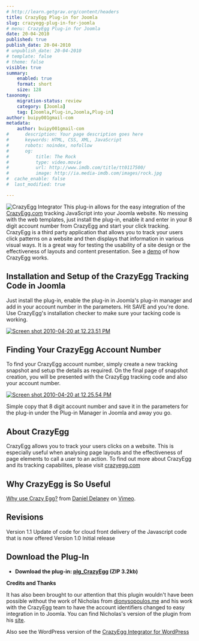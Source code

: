 ```yaml
---
# http://learn.getgrav.org/content/headers
title: CrazyEgg Plug-in for Joomla
slug: crazyegg-plug-in-for-joomla
# menu: CrazyEgg Plug-in for Joomla
date: 20-04-2010
published: true
publish_date: 20-04-2010
# unpublish_date: 20-04-2010
# template: false
# theme: false
visible: true
summary:
    enabled: true
    format: short
    size: 128
taxonomy:
    migration-status: review
    category: [Joomla]
    tag: [Joomla,Plug-in,Joomla,Plug-in]
author: buipy001gmail-com
metadata:
    author: buipy001gmail-com
#      description: Your page description goes here
#      keywords: HTML, CSS, XML, JavaScript
#      robots: noindex, nofollow
#      og:
#          title: The Rock
#          type: video.movie
#          url: http://www.imdb.com/title/tt0117500/
#          image: http://ia.media-imdb.com/images/rock.jpg
#  cache_enable: false
#  last_modified: true

---
```


![CrazyEgg Integrator](/images/blog/2010/04/crazyEgg-150x150.png "crazyEgg") This plug-in allows for the easy integration of the [CrazyEgg.com](http://www.crazyegg.com "link to Crazy Egg") tracking JavaScript into your Joomla website. No messing with the web templates, just install the plug-in, enable it and enter in your 8 digit account number from CrazyEgg and start your click tracking. CrazyEgg is a third party application that allows you to track your users click patterns on a website and then displays that information in various visual ways. It is a great way for testing the usability of a site design or the effectiveness of layouts and content presentation. See a [demo](http://www.crazyegg.com/demo#overlay "link to demo of CrazyEgg click tracking") of how CrazyEgg works.

## Installation and Setup of the CrazyEgg Tracking Code in Joomla

Just install the plug-in, enable the plug-in in Joomla's plug-in manager and add in your account number in the parameters. Hit SAVE and you're done. Use CrazyEgg's installation checker to make sure your tacking code is working.

[![Screen shot 2010-04-20 at 12.23.51 PM](/images/blog/2010/04/Screen-shot-2010-04-20-at-12.23.51-PM-300x148.png "CrazyEgg screenshot")](/images/blog/2010/04/Screen-shot-2010-04-20-at-12.23.51-PM.png)

## Finding Your CrazyEgg Account Number

To find your CrazyEgg account number, simply create a new tracking snapshot and setup the details as required. On the final page of snapshot creation, you will be presented with the CrazyEgg tracking code and also your account number.

[![Screen shot 2010-04-20 at 12.25.54 PM](/images/blog/2010/04/Screen-shot-2010-04-20-at-12.25.54-PM-300x199.png "CrazyEgg Account Number")](/images/blog/2010/04/Screen-shot-2010-04-20-at-12.25.54-PM.png)

Simple copy that 8 digit account number and save it in the parameters for the plug-in under the Plug-in Manager in Joomla and away you go.

## About CrazyEgg

CrazyEgg allows you to track your users clicks on a website. This is especially useful when analysing page layouts and the effectiveness of page elements to call a user to an action. To find out more about CrazyEgg and its tracking capabilites, please visit [crazyegg.com](http://www.crazyegg.com)

## Why CrazyEgg is So Useful

[Why use Crazy Egg?](http://vimeo.com/6434979) from [Daniel Delaney](http://vimeo.com/danieldelaney) on [Vimeo](http://vimeo.com).

<a name="download"></a>

## Revisions

Version 1.1 Update of code for cloud front delivery of the Javascript code that is now offered Version 1.0 Initial release

## Download the Plug-In

- **Download the plug-in: [plg\_CrazyEgg](/images/blog/2010/12/plg_CrazyEgg.zip "CrazyEgg Integrator for Joomla Version 1.1") (ZIP 3.2kb)**

**Credits and Thanks**

It has also been brought to our attention that this plugin wouldn't have been possible without the work of Nicholas from [dionysopoulos.me](http://www.dionysopoulos.me/downloads/joomla-extensions/crazyegg-plug-in-dp1) and his work with the CrazyEgg team to have the account identifiers changed to easy integration in to Joomla. You can find Nicholas's version of the plugin from his [site](http://www.dionysopoulos.me/downloads/joomla-extensions/crazyegg-plug-in-dp1).

Also see the WordPress version of the [CrazyEgg Integrator for WordPress](blog/crazyegg-integrator-wordpress "WordPress CrazyEgg Integrator")